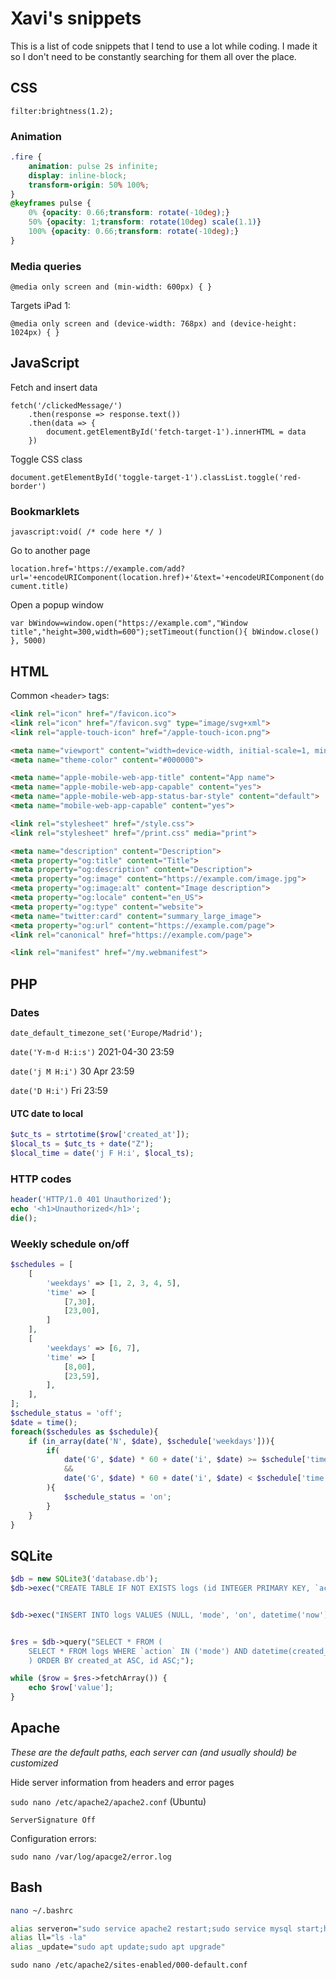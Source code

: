 # Xavi's snippets

This is a list of code snippets that I tend to use a lot while coding. I made it so I don't need to be constantly searching for them all over the place.

## CSS

`filter:brightness(1.2);`


### Animation

```CSS
.fire {
    animation: pulse 2s infinite;
    display: inline-block;
    transform-origin: 50% 100%;
}
@keyframes pulse {
    0% {opacity: 0.66;transform: rotate(-10deg);}
    50% {opacity: 1;transform: rotate(10deg) scale(1.1)}
    100% {opacity: 0.66;transform: rotate(-10deg);}
}
```

### Media queries

`@media only screen and (min-width: 600px) { }`

Targets iPad 1: 

`@media only screen and (device-width: 768px) and (device-height: 1024px) { }`



## JavaScript

Fetch and insert data

```JS
fetch('/clickedMessage/')
    .then(response => response.text())
    .then(data => {
        document.getElementById('fetch-target-1').innerHTML = data
    })
```

Toggle CSS class

`document.getElementById('toggle-target-1').classList.toggle('red-border')`


### Bookmarklets

`javascript:void( /* code here */ )`

Go to another page

`location.href='https://example.com/add?url='+encodeURIComponent(location.href)+'&text='+encodeURIComponent(document.title)`

Open a popup window

`var bWindow=window.open("https://example.com","Window title","height=300,width=600");setTimeout(function(){ bWindow.close() }, 5000)`


## HTML

Common `<header>` tags:

```HTML
<link rel="icon" href="/favicon.ico">
<link rel="icon" href="/favicon.svg" type="image/svg+xml">
<link rel="apple-touch-icon" href="/apple-touch-icon.png">

<meta name="viewport" content="width=device-width, initial-scale=1, minimum-scale=1">
<meta name="theme-color" content="#000000">

<meta name="apple-mobile-web-app-title" content="App name">
<meta name="apple-mobile-web-app-capable" content="yes">
<meta name="apple-mobile-web-app-status-bar-style" content="default">
<meta name="mobile-web-app-capable" content="yes">

<link rel="stylesheet" href="/style.css">
<link rel="stylesheet" href="/print.css" media="print">

<meta name="description" content="Description">
<meta property="og:title" content="Title">
<meta property="og:description" content="Description">
<meta property="og:image" content="https://example.com/image.jpg">
<meta property="og:image:alt" content="Image description">
<meta property="og:locale" content="en_US">
<meta property="og:type" content="website">
<meta name="twitter:card" content="summary_large_image">
<meta property="og:url" content="https://example.com/page">
<link rel="canonical" href="https://example.com/page">

<link rel="manifest" href="/my.webmanifest">

```


## PHP

### Dates

`date_default_timezone_set('Europe/Madrid');`

`date('Y-m-d H:i:s')`
2021-04-30 23:59

`date('j M H:i')`
30 Apr 23:59

`date('D H:i')`
Fri 23:59

#### UTC date to local

```PHP
$utc_ts = strtotime($row['created_at']);
$local_ts = $utc_ts + date("Z");
$local_time = date('j F H:i', $local_ts);
```

### HTTP codes

```PHP
header('HTTP/1.0 401 Unauthorized');
echo '<h1>Unauthorized</h1>';
die();
```

### Weekly schedule on/off

```PHP
$schedules = [
    [
        'weekdays' => [1, 2, 3, 4, 5],
        'time' => [
            [7,30],
            [23,00],
        ]
    ],
    [
        'weekdays' => [6, 7],
        'time' => [
            [8,00],
            [23,59],
        ],
    ],
];
$schedule_status = 'off';
$date = time();
foreach($schedules as $schedule){
    if (in_array(date('N', $date), $schedule['weekdays'])){
        if(
            date('G', $date) * 60 + date('i', $date) >= $schedule['time'][0][0] * 60 + $schedule['time'][0][1]
            &&
            date('G', $date) * 60 + date('i', $date) < $schedule['time'][1][0] * 60 + $schedule['time'][1][1]
        ){
            $schedule_status = 'on';
        }
    }
}
```


## SQLite

```PHP
$db = new SQLite3('database.db');
$db->exec("CREATE TABLE IF NOT EXISTS logs (id INTEGER PRIMARY KEY, `action` VARCHAR(50), `value` VARCHAR(50), `created_at` DATETIME);");


$db->exec("INSERT INTO logs VALUES (NULL, 'mode', 'on', datetime('now'));");


$res = $db->query("SELECT * FROM (
    SELECT * FROM logs WHERE `action` IN ('mode') AND datetime(created_at) >= datetime('now', '-48 Hour') ORDER BY created_at DESC, id DESC
    ) ORDER BY created_at ASC, id ASC;");

while ($row = $res->fetchArray()) {
    echo $row['value'];
}

```



## Apache

_These are the default paths, each server can (and usually should) be customized_

Hide server information from headers and error pages

`sudo nano /etc/apache2/apache2.conf` (Ubuntu)

`ServerSignature Off`

Configuration errors:

`sudo nano /var/log/apacge2/error.log`


## Bash

```BASH
nano ~/.bashrc

alias serveron="sudo service apache2 restart;sudo service mysql start;htop"
alias ll="ls -la"
alias _update="sudo apt update;sudo apt upgrade"
```

`sudo nano /etc/apache2/sites-enabled/000-default.conf`
